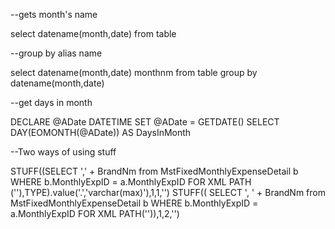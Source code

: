 --gets month's name

select datename(month,date) from table

--group by alias name

select datename(month,date) monthnm from table group by datename(month,date)

--get days in month

DECLARE @ADate DATETIME
SET @ADate = GETDATE()
SELECT DAY(EOMONTH(@ADate)) AS DaysInMonth

--Two ways of using stuff

STUFF((SELECT ',' + BrandNm from MstFixedMonthlyExpenseDetail b WHERE b.MonthlyExpID = a.MonthlyExpID FOR XML PATH (''),TYPE).value('.','varchar(max)'),1,1,'')
STUFF(( SELECT ', ' + BrandNm from MstFixedMonthlyExpenseDetail b WHERE b.MonthlyExpID = a.MonthlyExpID FOR XML PATH('')),1,2,'')
